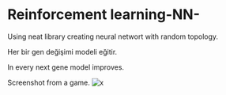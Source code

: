 # Reinforcement learning-NN-

Using neat library creating neural networt with random topology.

Her bir gen değişimi modeli eğitir.

In every next gene model improves.


Screenshot from a game.
![x](https://github.com/skelcanine/Yapay-Sinir-Aglari-NN-/blob/main/images/Resim1.png?raw=true)

